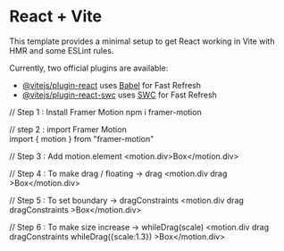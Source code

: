 # React + Vite

This template provides a minimal setup to get React working in Vite with HMR and some ESLint rules.

Currently, two official plugins are available:

- [@vitejs/plugin-react](https://github.com/vitejs/vite-plugin-react/blob/main/packages/plugin-react/README.md) uses [Babel](https://babeljs.io/) for Fast Refresh
- [@vitejs/plugin-react-swc](https://github.com/vitejs/vite-plugin-react-swc) uses [SWC](https://swc.rs/) for Fast Refresh


// Step 1 : Install Framer Motion 
    npm i framer-motion

// step 2 : import Framer Motion    
    import { motion } from "framer-motion"

// Step 3 : Add motion.element 
    <motion.div>Box</motion.div>

// Step 4 : To make drag / floating -> drag 
     <motion.div drag >Box</motion.div>

// Step 5 : To set boundary -> dragConstraints 
     <motion.div drag dragConstraints >Box</motion.div>

// Step 6 : To make size increase -> whileDrag(scale) 
     <motion.div drag dragConstraints whileDrag({scale:1.3}) >Box</motion.div>
